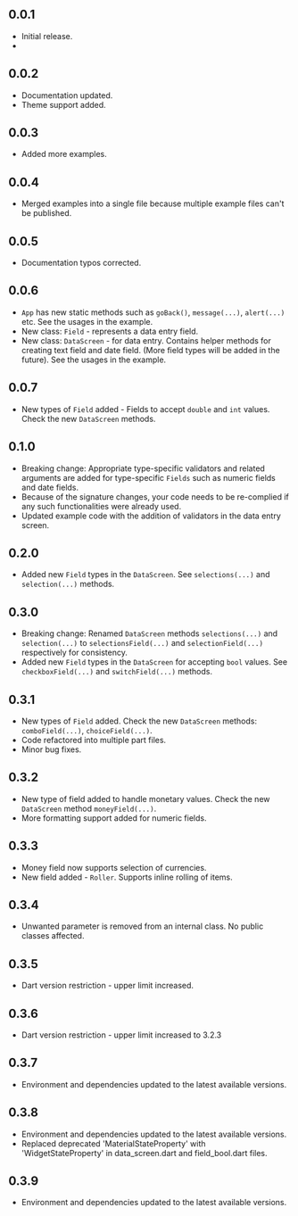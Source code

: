 ## 0.0.1
- Initial release.
- 
## 0.0.2
- Documentation updated.
- Theme support added.

## 0.0.3
- Added more examples.

## 0.0.4
- Merged examples into a single file because multiple example files can't be published.

## 0.0.5
- Documentation typos corrected.

## 0.0.6
- `App` has new static methods such as `goBack()`, `message(...)`, `alert(...)` etc. See the usages in the example.
- New class: `Field` - represents a data entry field.
- New class: `DataScreen` - for data entry. Contains helper methods for creating text field and date field. (More field types will be added in the future). See the usages in the example.

## 0.0.7
- New types of `Field` added - Fields to accept `double` and `int` values. Check the new `DataScreen` methods.

## 0.1.0
- Breaking change: Appropriate type-specific validators and related arguments are added for type-specific `Fields` such as numeric fields and date fields.
- Because of the signature changes, your code needs to be re-complied if any such functionalities were already used.
- Updated example code with the addition of validators in the data entry screen.

## 0.2.0
- Added new `Field` types in the `DataScreen`. See `selections(...)` and `selection(...)` methods.

## 0.3.0
- Breaking change: Renamed `DataScreen` methods `selections(...)` and `selection(...)` to `selectionsField(...)` and `selectionField(...)` respectively for consistency.
- Added new `Field` types in the `DataScreen` for accepting `bool` values. See `checkboxField(...)` and `switchField(...)` methods.

## 0.3.1
- New types of `Field` added. Check the new `DataScreen` methods: `comboField(...)`, `choiceField(...)`.
- Code refactored into multiple part files.
- Minor bug fixes.

## 0.3.2
- New type of field added to handle monetary values. Check the new `DataScreen` method `moneyField(...)`.
- More formatting support added for numeric fields.

## 0.3.3
- Money field now supports selection of currencies.
- New field added - `Roller`. Supports inline rolling of items.

## 0.3.4
- Unwanted parameter is removed from an internal class. No public classes affected.

## 0.3.5
- Dart version restriction - upper limit increased.

## 0.3.6
- Dart version restriction - upper limit increased to 3.2.3

## 0.3.7
- Environment and dependencies updated to the latest available versions.

## 0.3.8
- Environment and dependencies updated to the latest available versions.
- Replaced deprecated 'MaterialStateProperty' with 'WidgetStateProperty' in data_screen.dart and field_bool.dart files.

## 0.3.9
- Environment and dependencies updated to the latest available versions.